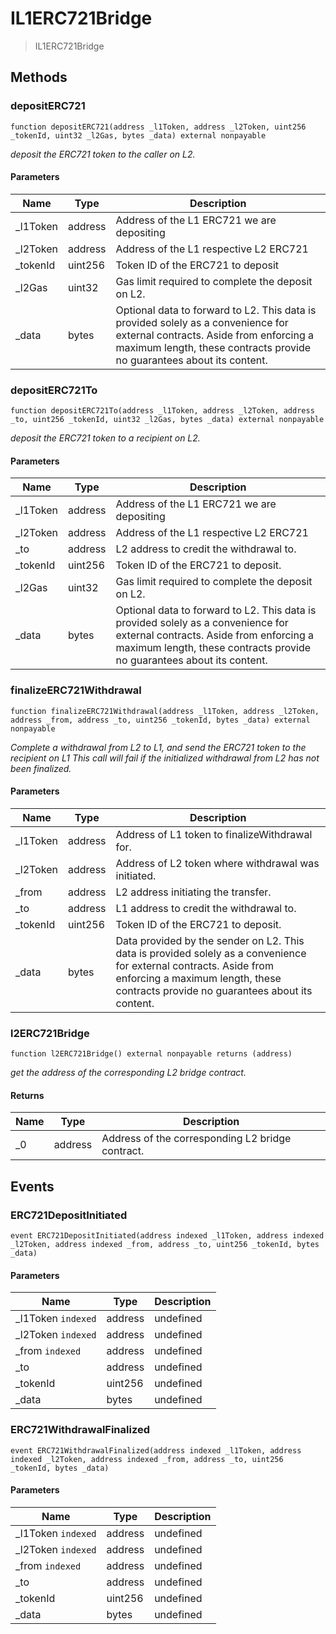 # IL1ERC721Bridge



> IL1ERC721Bridge





## Methods

### depositERC721

```solidity
function depositERC721(address _l1Token, address _l2Token, uint256 _tokenId, uint32 _l2Gas, bytes _data) external nonpayable
```



*deposit the ERC721 token to the caller on L2.*

#### Parameters

| Name | Type | Description |
|---|---|---|
| _l1Token | address | Address of the L1 ERC721 we are depositing
| _l2Token | address | Address of the L1 respective L2 ERC721
| _tokenId | uint256 | Token ID of the ERC721 to deposit
| _l2Gas | uint32 | Gas limit required to complete the deposit on L2.
| _data | bytes | Optional data to forward to L2. This data is provided        solely as a convenience for external contracts. Aside from enforcing a maximum        length, these contracts provide no guarantees about its content.

### depositERC721To

```solidity
function depositERC721To(address _l1Token, address _l2Token, address _to, uint256 _tokenId, uint32 _l2Gas, bytes _data) external nonpayable
```



*deposit the ERC721 token to a recipient on L2.*

#### Parameters

| Name | Type | Description |
|---|---|---|
| _l1Token | address | Address of the L1 ERC721 we are depositing
| _l2Token | address | Address of the L1 respective L2 ERC721
| _to | address | L2 address to credit the withdrawal to.
| _tokenId | uint256 | Token ID of the ERC721 to deposit.
| _l2Gas | uint32 | Gas limit required to complete the deposit on L2.
| _data | bytes | Optional data to forward to L2. This data is provided        solely as a convenience for external contracts. Aside from enforcing a maximum        length, these contracts provide no guarantees about its content.

### finalizeERC721Withdrawal

```solidity
function finalizeERC721Withdrawal(address _l1Token, address _l2Token, address _from, address _to, uint256 _tokenId, bytes _data) external nonpayable
```



*Complete a withdrawal from L2 to L1, and send the ERC721 token to the recipient on L1 This call will fail if the initialized withdrawal from L2 has not been finalized.*

#### Parameters

| Name | Type | Description |
|---|---|---|
| _l1Token | address | Address of L1 token to finalizeWithdrawal for.
| _l2Token | address | Address of L2 token where withdrawal was initiated.
| _from | address | L2 address initiating the transfer.
| _to | address | L1 address to credit the withdrawal to.
| _tokenId | uint256 | Token ID of the ERC721 to deposit.
| _data | bytes | Data provided by the sender on L2. This data is provided   solely as a convenience for external contracts. Aside from enforcing a maximum   length, these contracts provide no guarantees about its content.

### l2ERC721Bridge

```solidity
function l2ERC721Bridge() external nonpayable returns (address)
```



*get the address of the corresponding L2 bridge contract.*


#### Returns

| Name | Type | Description |
|---|---|---|
| _0 | address | Address of the corresponding L2 bridge contract.



## Events

### ERC721DepositInitiated

```solidity
event ERC721DepositInitiated(address indexed _l1Token, address indexed _l2Token, address indexed _from, address _to, uint256 _tokenId, bytes _data)
```





#### Parameters

| Name | Type | Description |
|---|---|---|
| _l1Token `indexed` | address | undefined |
| _l2Token `indexed` | address | undefined |
| _from `indexed` | address | undefined |
| _to  | address | undefined |
| _tokenId  | uint256 | undefined |
| _data  | bytes | undefined |

### ERC721WithdrawalFinalized

```solidity
event ERC721WithdrawalFinalized(address indexed _l1Token, address indexed _l2Token, address indexed _from, address _to, uint256 _tokenId, bytes _data)
```





#### Parameters

| Name | Type | Description |
|---|---|---|
| _l1Token `indexed` | address | undefined |
| _l2Token `indexed` | address | undefined |
| _from `indexed` | address | undefined |
| _to  | address | undefined |
| _tokenId  | uint256 | undefined |
| _data  | bytes | undefined |



